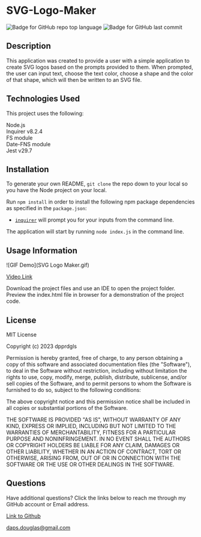 # SVG-Logo-Maker

  ![Badge for GitHub repo top language](https://img.shields.io/github/languages/top/dpprdgls/ReadMe-Generator?style=flat&logo=appveyor) ![Badge for GitHub last commit](https://img.shields.io/github/last-commit/dpprdgls/ReadMe-Generator?style=flat&logo=appveyor)

## Description

This application was created to provide a user with a simple application to create SVG logos based on the prompts provided to them. When prompted, the user can input text, choose the text color, choose a shape and the color of that shape, which will then be written to an SVG file. 

## Technologies Used

This project uses the following:

Node.js\
Inquirer v8.2.4\
FS module\
Date-FNS module\
Jest v29.7

## Installation

To generate your own README, `git clone` the repo down to your local so you have the Node project on your local.

Run `npm install` in order to install the following npm package dependencies as specified in the `package.json`:

  * [`inquirer`](https://www.npmjs.com/package/inquirer) will prompt you for your inputs from the command line.


The application will start by running `node index.js` in the command line.

## Usage Information


![GIF Demo](SVG Logo Maker.gif)

[Video Link](https://drive.google.com/file/d/1ZQ55TvfJYuJQrPqApeE4bczkwhPQ7YPu/view)

Download the project files and use an IDE to open the project folder. Preview the index.html file in browser for a demonstration of the project code. 

## License

MIT License

Copyright (c) 2023 dpprdgls

Permission is hereby granted, free of charge, to any person obtaining a copy
of this software and associated documentation files (the "Software"), to deal
in the Software without restriction, including without limitation the rights
to use, copy, modify, merge, publish, distribute, sublicense, and/or sell
copies of the Software, and to permit persons to whom the Software is
furnished to do so, subject to the following conditions:

The above copyright notice and this permission notice shall be included in all
copies or substantial portions of the Software.

THE SOFTWARE IS PROVIDED "AS IS", WITHOUT WARRANTY OF ANY KIND, EXPRESS OR
IMPLIED, INCLUDING BUT NOT LIMITED TO THE WARRANTIES OF MERCHANTABILITY,
FITNESS FOR A PARTICULAR PURPOSE AND NONINFRINGEMENT. IN NO EVENT SHALL THE
AUTHORS OR COPYRIGHT HOLDERS BE LIABLE FOR ANY CLAIM, DAMAGES OR OTHER
LIABILITY, WHETHER IN AN ACTION OF CONTRACT, TORT OR OTHERWISE, ARISING FROM,
OUT OF OR IN CONNECTION WITH THE SOFTWARE OR THE USE OR OTHER DEALINGS IN THE
SOFTWARE.

## Questions

Have additional questions? Click the links below to reach me through my GitHub account or Email address.

[Link to Github](https://github.com/dpprdgls)

<a href="mailto:daps.douglas@gmail.com">daps.douglas@gmail.com</a>